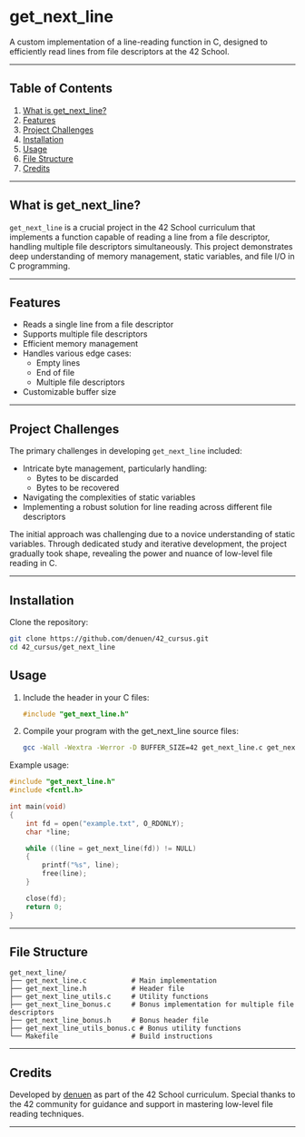 # get_next_line

A custom implementation of a line-reading function in C, designed to efficiently read lines from file descriptors at the 42 School.

---

## Table of Contents
1. [What is get_next_line?](#what-is-get_next_line)
2. [Features](#features)
3. [Project Challenges](#project-challenges)
4. [Installation](#installation)
5. [Usage](#usage)
6. [File Structure](#file-structure)
7. [Credits](#credits)

---

## What is get_next_line?

`get_next_line` is a crucial project in the 42 School curriculum that implements a function capable of reading a line from a file descriptor, handling multiple file descriptors simultaneously. This project demonstrates deep understanding of memory management, static variables, and file I/O in C programming.

---

## Features

- Reads a single line from a file descriptor
- Supports multiple file descriptors
- Efficient memory management
- Handles various edge cases:
  - Empty lines
  - End of file
  - Multiple file descriptors
- Customizable buffer size

---

## Project Challenges

The primary challenges in developing `get_next_line` included:
- Intricate byte management, particularly handling:
  - Bytes to be discarded
  - Bytes to be recovered
- Navigating the complexities of static variables
- Implementing a robust solution for line reading across different file descriptors

The initial approach was challenging due to a novice understanding of static variables. Through dedicated study and iterative development, the project gradually took shape, revealing the power and nuance of low-level file reading in C.

---

## Installation

Clone the repository:
```bash
git clone https://github.com/denuen/42_cursus.git
cd 42_cursus/get_next_line
```

## Usage

1. Include the header in your C files:
   ```c
   #include "get_next_line.h"
   ```
2. Compile your program with the get_next_line source files:
   ```bash
   gcc -Wall -Wextra -Werror -D BUFFER_SIZE=42 get_next_line.c get_next_line_utils.c your_program.c
   ```
Example usage:
```c
#include "get_next_line.h"
#include <fcntl.h>

int main(void)
{
    int fd = open("example.txt", O_RDONLY);
    char *line;

    while ((line = get_next_line(fd)) != NULL)
    {
        printf("%s", line);
        free(line);
    }

    close(fd);
    return 0;
}
```

---

## File Structure

```
get_next_line/
├── get_next_line.c           # Main implementation
├── get_next_line.h           # Header file
├── get_next_line_utils.c     # Utility functions
├── get_next_line_bonus.c     # Bonus implementation for multiple file descriptors
├── get_next_line_bonus.h     # Bonus header file
├── get_next_line_utils_bonus.c # Bonus utility functions
└── Makefile                  # Build instructions
```
---

## Credits

Developed by [denuen](https://github.com/denuen) as part of the 42 School curriculum. Special thanks to the 42 community for guidance and support in mastering low-level file reading techniques.

---
